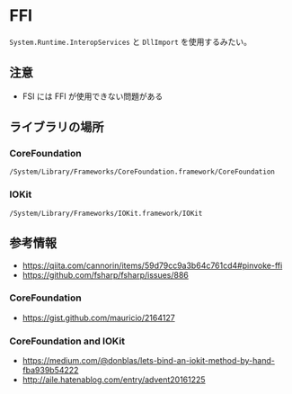 # FFI

`System.Runtime.InteropServices` と `DllImport` を使用するみたい。

## 注意

- FSI には FFI が使用できない問題がある

## ライブラリの場所

### CoreFoundation

````
/System/Library/Frameworks/CoreFoundation.framework/CoreFoundation
````

### IOKit

````
/System/Library/Frameworks/IOKit.framework/IOKit
````

## 参考情報

- https://qiita.com/cannorin/items/59d79cc9a3b64c761cd4#pinvoke-ffi
- https://github.com/fsharp/fsharp/issues/886

### CoreFoundation
- https://gist.github.com/mauricio/2164127

### CoreFoundation and IOKit
- https://medium.com/@donblas/lets-bind-an-iokit-method-by-hand-fba939b54222
- http://aile.hatenablog.com/entry/advent20161225
